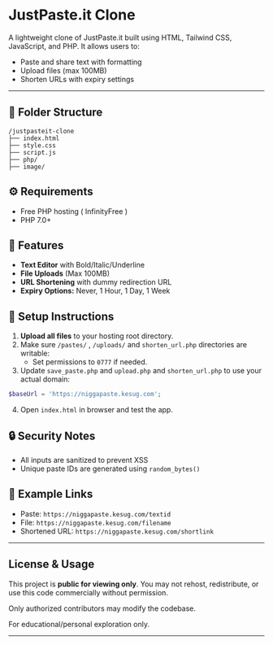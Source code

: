 # JustPaste.it Clone

A lightweight clone of JustPaste.it built using HTML, Tailwind CSS, JavaScript, and PHP. It allows users to:

- Paste and share text with formatting
- Upload files (max 100MB)
- Shorten URLs with expiry settings

---

## 📁 Folder Structure
```
/justpasteit-clone
├── index.html
├── style.css
├── script.js
├── php/
├── image/
```

## ⚙️ Requirements
- Free PHP hosting ( InfinityFree )
- PHP 7.0+

## 🧩 Features
- **Text Editor** with Bold/Italic/Underline
- **File Uploads** (Max 100MB)
- **URL Shortening** with dummy redirection URL
- **Expiry Options:** Never, 1 Hour, 1 Day, 1 Week

## 🚀 Setup Instructions
1. **Upload all files** to your hosting root directory.
2. Make sure `/pastes/` , `/uploads/` and `shorten_url.php`  directories are writable:
   - Set permissions to `0777` if needed.
3. Update `save_paste.php` and `upload.php` and `shorten_url.php` to use your actual domain:
```php
$baseUrl = 'https://niggapaste.kesug.com';
```
4. Open `index.html` in browser and test the app.

## 🔒 Security Notes
- All inputs are sanitized to prevent XSS
- Unique paste IDs are generated using `random_bytes()`

## 📎 Example Links
- Paste: `https://niggapaste.kesug.com/textid`
- File: `https://niggapaste.kesug.com/filename`
- Shortened URL: `https://niggapaste.kesug.com/shortlink`

---

## License & Usage
This project is **public for viewing only**. You may not rehost, redistribute, or use this code commercially without permission.

Only authorized contributors may modify the codebase.

For educational/personal exploration only.


---

